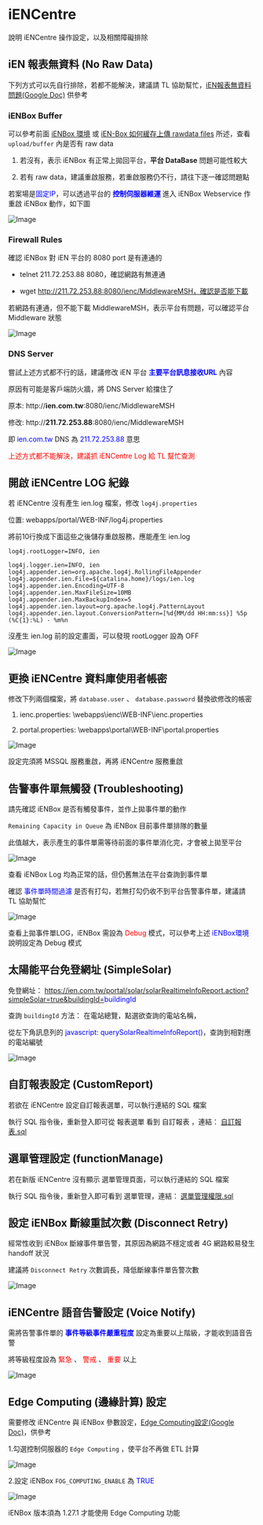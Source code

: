 # iENCentre

說明 iENCentre 操作設定，以及相關障礙排除

## iEN 報表無資料 (No Raw Data)

下列方式可以先自行排除，若都不能解決，建議請 TL 協助幫忙，<a href="https://drive.google.com/open?id=1pomWgNIVvLxeuZpJsh7u5iLX20bvQtfbCQxklhX-1Lg" target="_blank">iEN報表無資料問題(Google Doc)</a> 供參考

### iENBox Buffer

可以參考前面 [iENBox 環境](#ienbox-2) 或 <a href="https://drive.google.com/file/d/1WFLOls5F_xNIoI2yBZLPrTm8UrASIXl9/view?usp=sharing" target="_blank">iEN-Box 如何緩存上傳 rawdata files</a> 所述，查看 `upload/buffer` 內是否有 raw data

1. 若沒有，表示 iENBox 有正常上拋回平台，**平台 DataBase** 問題可能性較大

2. 若有 raw data，建議重啟服務，若重啟服務仍不行，請往下逐一確認問題點

若案場是<font color=blue>固定IP</font>，可以透過平台的 <font color=blue>**控制伺服器維運**</font> 進入 iENBox Webservice 作重啟 iENBox 動作，如下圖

![Image](iENCentre/restart.png)

### Firewall Rules

確認 iENBox 對 iEN 平台的 8080 port 是有連通的

* telnet 211.72.253.88 8080，確認網路有無連通

* wget http://211.72.253.88:8080/ienc/MiddlewareMSH，確認是否能下載

若網路有連通，但不能下載 MiddlewareMSH，表示平台有問題，可以確認平台 Middleware 狀態

![Image](iENCentre/middleware.png)

### DNS Server

嘗試上述方式都不行的話，建議修改 iEN 平台 <font color=blue>**主要平台訊息接收URL**</font> 內容

原因有可能是客戶端防火牆，將 DNS Server 給擋住了

原本: http://**ien.com.tw**:8080/ienc/MiddlewareMSH

修改: http://**211.72.253.88**:8080/ienc/MiddlewareMSH

即 <font color=blue>ien.com.tw</font> DNS 為 <font color=blue>211.72.253.88</font> 意思

<font color=red>上述方式都不能解決，建議抓 iENCentre Log 給 TL 幫忙查測</font>

## 開啟 iENCentre LOG 紀錄

若 iENCentre 沒有產生 ien.log 檔案，修改 `log4j.properties`

位置: webapps/portal/WEB-INF/log4j.properties

將前10行換成下面這些之後儲存重啟服務，應能產生 ien.log

```shell
log4j.rootLogger=INFO, ien

log4j.logger.ien=INFO, ien
log4j.appender.ien=org.apache.log4j.RollingFileAppender
log4j.appender.ien.File=${catalina.home}/logs/ien.log
log4j.appender.ien.Encoding=UTF-8
log4j.appender.ien.MaxFileSize=10MB
log4j.appender.ien.MaxBackupIndex=5
log4j.appender.ien.layout=org.apache.log4j.PatternLayout
log4j.appender.ien.layout.ConversionPattern=[%d{MM/dd HH:mm:ss}] %5p (%C{1}:%L) - %m%n
```

沒產生 ien.log 前的設定畫面，可以發現 rootLogger 設為 OFF

![Image](iENCentre/log.png)

## 更換 iENCentre 資料庫使用者帳密

修改下列兩個檔案，將 `database.user` 、 `database.password` 替換欲修改的帳密

1. ienc.properties:		\webapps\ienc\WEB-INF\ienc.properties

2. portal.properties:	\webapps\portal\WEB-INF\portal.properties

![Image](iENCentre/db.png)

<aside class="warning">
設定完須將 MSSQL 服務重啟，再將 iENCentre 服務重啟
</aside>  

## 告警事件單無觸發 (Troubleshooting)

請先確認 iENBox 是否有觸發事件，並作上拋事件單的動作

`Remaining Capacity in Queue` 為 iENBox 目前事件單排隊的數量

此值越大，表示產生的事件單需等待前面的事件單消化完，才會被上拋至平台

![Image](iENCentre/eventlog.png)

查看 iENBox Log 均為正常的話，但仍舊無法在平台查詢到事件單

確認 <font color=blue>事件單時間過濾</font> 是否有打勾，若無打勾仍收不到平台告警事件單，建議請 TL 協助幫忙

![Image](iENCentre/filter.png)

<aside class="notice">
查看上拋事件單LOG，iENBox 需設為 <font color=red>Debug </font>模式，可以參考上述 <font color=blue>iENBox環境</font> 說明設定為 Debug 模式
</aside> 

## 太陽能平台免登網址 (SimpleSolar)

免登網址： https://ien.com.tw/portal/solar/solarRealtimeInfoReport.action?simpleSolar=true&buildingId=<font color=blue>buildingId</font>

查詢 `buildingId` 方法： 在電站總覽，點選欲查詢的電站名稱，

從左下角訊息列的 <font color=blue>javascript: querySolarRealtimeInfoReport()</font>，查詢到相對應的電站編號

![Image](iENCentre/buildingId.png)

## 自訂報表設定 (CustomReport)

若欲在 iENCentre 設定自訂報表選單，可以執行連結的 SQL 檔案

執行 SQL 指令後，重新登入即可從 報表選單 看到 自訂報表 ，連結： <a href="http://bit.ly/2NnP1AM" target="_blank">
自訂報表.sql</a>

## 選單管理設定 (functionManage)

若在新版 iENCentre 沒有顯示 選單管理頁面，可以執行連結的 SQL 檔案

執行 SQL 指令後，重新登入即可看到 選單管理，連結： <a href="http://bit.ly/2MuzxLC" target="_blank">
選單管理權限.sql</a>

## 設定 iENBox 斷線重試次數 (Disconnect Retry)

經常性收到 iENBox 斷線事件單告警，其原因為網路不穩定或者 4G 網路較易發生 handoff 狀況

建議將 `Disconnect Retry` 次數調長，降低斷線事件單告警次數

![Image](iENCentre/retry.png)

## iENCentre 語音告警設定 (Voice Notify)

需將告警事件單的 <font color=blue>**事件等級事件嚴重程度**</font> 設定為重要以上階級，才能收到語音告警

將等級程度設為 <font color=red>緊急</font> 、 <font color=red>警戒</font> 、 <font color=red>重要</font> 以上

![Image](iENCentre/voice.png)

## Edge Computing (邊緣計算) 設定

需要修改 iENCentre 與 iENBox 參數設定，<a href="https://docs.google.com/document/d/1yk3dYvlHknvMeqRwsHxMFqblRAKBpOALbgp690yXjTA" target="_blank">Edge Computing設定(Google Doc)</a>，供參考

1.勾選控制伺服器的 `Edge Computing` ，使平台不再做 ETL 計算

![Image](iENCentre/edge_ien.png)

2.設定 iENBox `FOG_COMPUTING_ENABLE` 為 <font color=blue>TRUE</font>

![Image](iENCentre/edge_box.png)

<aside class="notice">
iENBox 版本須為 1.27.1 才能使用 Edge Computing 功能
</aside>  

